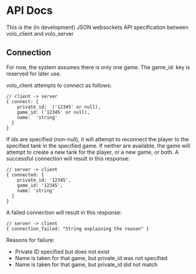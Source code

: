 # API Docs

This is the (in development) JSON websockets API specification between
volo_client and volo_server

## Connection

For now, the system assumes there is only one game.  The game_id: key
is reserved for later use.

volo_client attempts to connect as follows:

```
// client -> server
{ connect: {
    private_id:  ('12345' or null),
    game_id: ('12345' or null),
    name:  'string'  
  }
}
```

If ids are specified (non-null), it will attempt to reconnect the player to the
specified tank in the specified game.  If neither are available, the game will
attempt to create a new tank for the player, or a new game, or both.  A
successful connection will result in this response:

```
// server -> client
{ connected: {
    private_id: '12345',
    game_id: '12345',
    name: 'string'  
  }
}
```

A failed connection will result in this response:

```
// server -> client
{ connection_failed: "String explaining the reason" }
```

Reasons for failure:
* Private ID specified but does not exist
* Name is taken for that game, but private_id was not specified
* Name is taken for that game, but private_id did not match
